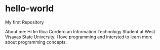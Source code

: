 # hello-world
My first Repository

About me: Hi Im Rica Cordero an Information Technology Student at West Visayas State University. I love programming and intersted to learn more about programming concepts.
